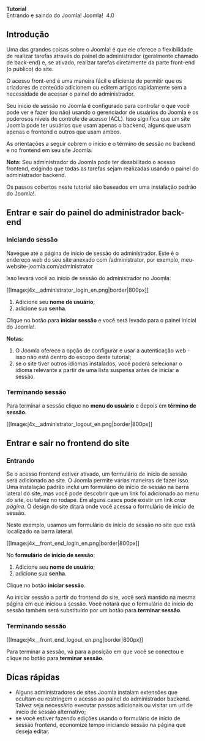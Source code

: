<!-- Filename: J4.x:Logging_in_to_Joomla / Display title: Iniciando sessão no Joomla -->

<span id="main-portal-heading">**Tutorial**  
Entrando e saindo do Joomla!</span> Joomla!  4.0

## Introdução

Uma das grandes coisas sobre o Joomla! é que ele oferece a flexibilidade
de realizar tarefas através do painel do administrador (geralmente
chamado de back-end) e, se ativado, realizar tarefas diretamente da
parte front-end (o público) do site.

O acesso front-end é uma maneira fácil e eficiente de permitir que os
criadores de conteúdo adicionem ou editem artigos rapidamente sem a
necessidade de acessar o painel do administrador.

Seu início de sessão no Joomla é configurado para controlar o que você
pode ver e fazer (ou não) usando o gerenciador de usuários do Joomla e
os poderosos níveis de controle de acesso (ACL). Isso significa que um
site Joomla pode ter usuários que usam apenas o backend, alguns que usam
apenas o frontend e outros que usam ambos.

As orientações a seguir cobrem o início e o término de sessão no backend
e no frontend em seu site Joomla.

**Nota:** Seu administrador do Joomla pode ter desabilitado o acesso
frontend, exigindo que todas as tarefas sejam realizadas usando o painel
do administrador backend.

Os passos cobertos neste tutorial são baseados em uma instalação padrão
do Joomla!.

## Entrar e sair do painel do administrador back-end

### Iniciando sessão

Navegue até a página de início de sessão do administrador. Este é o
endereço web do seu site anexado com /administrator, por exemplo,
meu-website-joomla.com/administrator

Isso levará você ao início de sessão do administrador no Joomla:

\[\[Image:j4x\_\_administrator_login_en.png\|border\|800px\]\]

1.  Adicione seu **nome de usuário**;
2.  adicione sua **senha**.

Clique no botão para **iniciar sessão** e você será levado para o painel
inicial do Joomla!.

**Notas:**

1.  O Joomla oferece a opção de configurar e usar a autenticação web -
    isso não está dentro do escopo deste tutorial;
2.  se o site tiver outros idiomas instalados, você poderá selecionar o
    idioma relevante a partir de uma lista suspensa antes de iniciar a
    sessão.

### Terminando sessão

Para terminar a sessão clique no **menu do usuário** e depois em
**término de sessão**.

\[\[Image:j4x\_\_administrator_logout_en.png\|border\|800px\]\]

## Entrar e sair no frontend do site

### Entrando

Se o acesso frontend estiver ativado, um formulário de início de sessão
será adicionado ao site. O Joomla permite várias maneiras de fazer isso.
Uma instalação padrão inclui um formulário de início de sessão na barra
lateral do site, mas você pode descobrir que um link foi adicionado ao
menu do site, ou talvez no rodapé. Em alguns casos pode existir um link
*criar página*. O design do site ditará onde você acessa o formulário de
início de sessão.

Neste exemplo, usamos um formulário de início de sessão no site que está
localizado na barra lateral.

\[\[Image:j4x\_\_front_end_login_en.png\|border\|800px\]\]

  
No **formulário de início de sessão**:

1.  Adicione seu **nome de usuário**;
2.  adicione sua **senha**.

Clique no botão **iniciar sessão**.

Ao iniciar sessão a partir do frontend do site, você será mantido na
mesma página em que iniciou a sessão. Você notará que o formulário de
início de sessão também será substituído por um botão para **terminar
sessão**.

### Terminando sessão

\[\[Image:j4x\_\_front_end_logout_en.png\|border\|800px\]\]

Para terminar a sessão, vá para a posição em que você se conectou e
clique no botão para **terminar sessão**.

## Dicas rápidas

- Alguns administradores de sites Joomla instalam extensões que ocultam
  ou restringem o acesso ao painel do administrador backend. Talvez seja
  necessário executar passos adicionais ou visitar um url de início de
  sessão alternativo;
- se você estiver fazendo edições usando o formulário de início de
  sessão frontend, economize tempo iniciando sessão na página que deseja
  editar.
